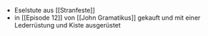 - Eselstute aus [[Stranfeste]]
- in [[Episode 12]] von [[John Gramatikus]] gekauft und mit einer Lederrüstung und Kiste ausgerüstet